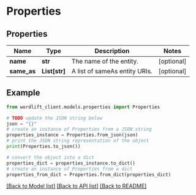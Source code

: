 # Properties


## Properties

Name | Type | Description | Notes
------------ | ------------- | ------------- | -------------
**name** | **str** | The name of the entity. | [optional] 
**same_as** | **List[str]** | A list of sameAs entity URIs. | [optional] 

## Example

```python
from wordlift_client.models.properties import Properties

# TODO update the JSON string below
json = "{}"
# create an instance of Properties from a JSON string
properties_instance = Properties.from_json(json)
# print the JSON string representation of the object
print(Properties.to_json())

# convert the object into a dict
properties_dict = properties_instance.to_dict()
# create an instance of Properties from a dict
properties_from_dict = Properties.from_dict(properties_dict)
```
[[Back to Model list]](../README.md#documentation-for-models) [[Back to API list]](../README.md#documentation-for-api-endpoints) [[Back to README]](../README.md)


